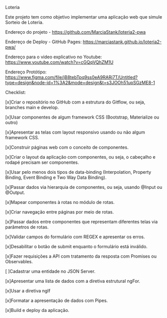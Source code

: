 Loteria

Este projeto tem como objetivo implementar uma aplicação web que simule Sorteio de Loteria.

Endereço do projeto - https://github.com/MarciaStank/loteria2-pwa

Endereço de Deploy - GitHub Pages: https://marciastank.github.io/loteria2-pwa/

Endereço para o video explicativo no Youtube: https://www.youtube.com/watch?v=cGQqVQhZM1U

Endereço Protótipo: https://www.figma.com/file/jB8tebTpq9ss0eA9RARj7T/Untitled?type=design&node-id=1%3A2&mode=design&t=s3JOOh51upSGzME8-1

Checklist:

[x]Criar o repositório no GitHub com a estrutura do Gitflow, ou seja, branches main e develop.

[x]Usar componentes de algum framework CSS (Bootstrap, Materialize ou outro)

[x]Apresentar as telas com layout responsivo usando ou não algum framework CSS.

[x]Construir páginas web com o conceito de componentes.

[x]Criar o layout da aplicação com componentes, ou seja, o cabeçalho e rodapé precisam ser componentes.

[x]Usar pelo menos dois tipos de data-binding (Interpolation, Property Binding, Event Binding e Two Way Data Binding).

[x]Passar dados via hierarquia de componentes, ou seja, usando @Input ou @Output.

[x]Mapear componentes à rotas no módulo de rotas.

[x]Criar navegação entre páginas por meio de rotas.

[x]Passar dados entre componentes que representam diferentes telas via parâmetros de rotas.

[x]Validar campos do formulário com REGEX e apresentar os erros.

[x]Desabilitar o botão de submit enquanto o formulário está inválido.

[x]Fazer requisições a API com tratamento da resposta com Promises ou Observables.

[ ]Cadastrar uma entidade no JSON Server.

[x]Apresentar uma lista de dados com a diretiva estrutural ngFor.

[x]Usar a diretiva ngIf

[x]Formatar a apresentação de dados com Pipes.

[x]Build e deploy da aplicação.
